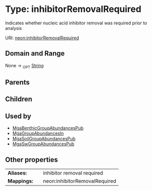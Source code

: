 
# Type: inhibitorRemovalRequired


Indicates whether nucleic acid inhibitor removal was required prior to analysis

URI: [neon:inhibitorRemovalRequired](https://data.neonscience.org/inhibitorRemovalRequired)


## Domain and Range

None ->  <sub>OPT</sub> [String](types/String.md)

## Parents


## Children


## Used by

 * [MgaBenthicGroupAbundancesPub](MgaBenthicGroupAbundancesPub.md)
 * [MgaGroupAbundancesIn](MgaGroupAbundancesIn.md)
 * [MgaSoilGroupAbundancesPub](MgaSoilGroupAbundancesPub.md)
 * [MgaSwGroupAbundancesPub](MgaSwGroupAbundancesPub.md)

## Other properties

|  |  |  |
| --- | --- | --- |
| **Aliases:** | | inhibitor removal required |
| **Mappings:** | | neon:inhibitorRemovalRequired |

